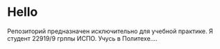 # Hello
Репозиторий предназначен исключительно для учебной практике.
Я студент 22919/9 грппы ИСПО. Учусь в Политехе....
